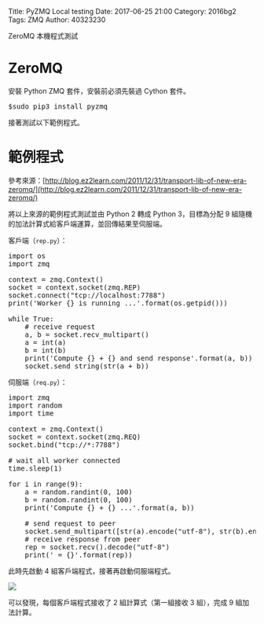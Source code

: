 Title: PyZMQ Local testing
Date: 2017-06-25 21:00
Category: 2016bg2
Tags: ZMQ
Author: 40323230

ZeroMQ 本機程式測試

<!-- PELICAN_END_SUMMARY -->

ZeroMQ
===

安裝 Python ZMQ 套件，安裝前必須先裝過 Cython 套件。

<pre class="brush: bash">
$sudo pip3 install pyzmq
</pre>

接著測試以下範例程式。

範例程式
===

參考來源：[http://blog.ez2learn.com/2011/12/31/transport-lib-of-new-era-zeromq/](http://blog.ez2learn.com/2011/12/31/transport-lib-of-new-era-zeromq/)

將以上來源的範例程式測試並由 Python 2 轉成 Python 3，目標為分配 9 組隨機的加法計算式給客戶端運算，並回傳結果至伺服端。

客戶端（`rep.py`）：

<pre class="brush: python">
import os
import zmq

context = zmq.Context()
socket = context.socket(zmq.REP)
socket.connect("tcp://localhost:7788")
print('Worker {} is running ...'.format(os.getpid()))

while True:
    # receive request
    a, b = socket.recv_multipart()
    a = int(a)
    b = int(b)
    print('Compute {} + {} and send response'.format(a, b))
    socket.send_string(str(a + b))
</pre>

伺服端（`req.py`）：

<pre class="brush: python">
import zmq
import random
import time

context = zmq.Context()
socket = context.socket(zmq.REQ)
socket.bind("tcp://*:7788")

# wait all worker connected
time.sleep(1)

for i in range(9):
    a = random.randint(0, 100)
    b = random.randint(0, 100)
    print('Compute {} + {} ...'.format(a, b))

    # send request to peer
    socket.send_multipart([str(a).encode("utf-8"), str(b).encode("utf-8")])
    # receive response from peer
    rep = socket.recv().decode("utf-8")
    print(' = {}'.format(rep))
</pre>

此時先啟動 4 組客戶端程式，接著再啟動伺服端程式。

![](https://raw.githubusercontent.com/coursemdetw/project_site_files/gh-pages/files/pyslvs/17_06_25.png)

可以發現，每個客戶端程式接收了 2 組計算式（第一組接收 3 組），完成 9 組加法計算。